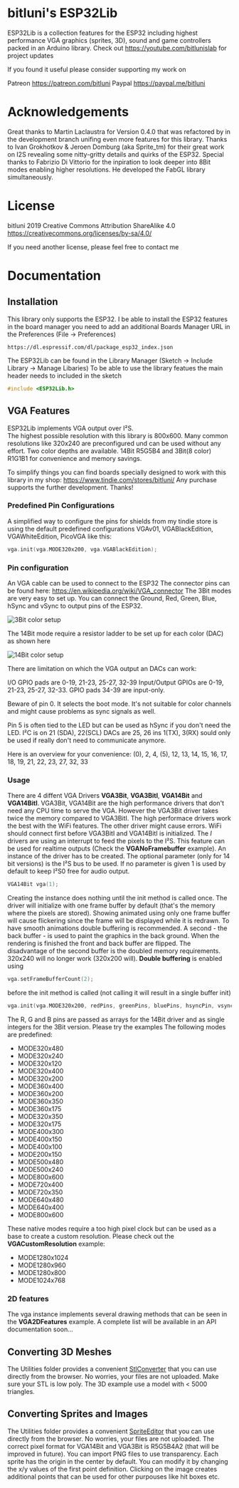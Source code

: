 # bitluni's ESP32Lib
ESP32Lib is a collection features for the ESP32 including highest performance VGA graphics (sprites, 3D), sound and game controllers packed in an Arduino library.
Check out https://youtube.com/bitlunislab for project updates

If you found it useful please consider supporting my work on

Patreon https://patreon.com/bitluni
Paypal https://paypal.me/bitluni

# Acknowledgements
Great thanks to Martin Laclaustra for Version 0.4.0 that was refactored by in the development branch
unifing even more features for this library.
Thanks to Ivan Grokhotkov & Jeroen Domburg (aka Sprite_tm) for their great work on I2S revealing some nitty-gritty details and quirks of the ESP32.
Special thanks to Fabrizio Di Vittorio for the inpiration to look deeper into 8Bit modes enabling higher resolutions. He developed the FabGL library simultaneously.

# License
bitluni 2019
Creative Commons Attribution ShareAlike 4.0
https://creativecommons.org/licenses/by-sa/4.0/

If you need another license, please feel free to contact me

# Documentation

## Installation

This library only supports the ESP32.
I be able to install the ESP32 features in the board manager you need to add an additional Boards Manager URL in the Preferences (File -> Preferences)
```
https://dl.espressif.com/dl/package_esp32_index.json
```
The ESP32Lib can be found in the Library Manager (Sketch -> Include Library -> Manage Libaries)
To be able to use the library featues the main header needs to included in the sketch
```cpp
#include <ESP32Lib.h>
```

## VGA Features

ESP32Lib implements VGA output over I²S.  
The highest possible resolution with this library is 800x600.
Many common resolutions like 320x240 are preconfigured und can be used without any effort.
Two color depths are available. 14Bit R5G5B4 and 3Bit(8 color) R1G1B1 for convenience and memory savings.

To simplify things you can find boards specially designed to work with this library in my shop:
https://www.tindie.com/stores/bitluni/
Any purchase supports the further development. Thanks!

### Predefined Pin Configurations
A simplified way to configure the pins for shields from my tindie store is using the default predefined configurations VGAv01, VGABlackEdition, VGAWhiteEdition, PicoVGA like this:
```cpp
vga.init(vga.MODE320x200, vga.VGABlackEdition); 
```

### Pin configuration

An VGA cable can be used to connect to the ESP32
The connector pins can be found here: https://en.wikipedia.org/wiki/VGA_connector
The 3Bit modes are very easy to set up. You can connect 
the Ground, Red, Green, Blue, hSync and vSync to output pins of the ESP32.

![3Bit color setup](/Documentation/schematic3bit.png)

The 14Bit mode require a resistor ladder to be set up for each color (DAC) as shown here

![14Bit color setup](/Documentation/schematic.png)

There are limitation on which the VGA output an DACs can work:

I/O GPIO pads are 0-19, 21-23, 25-27, 32-39
Input/Output GPIOs are 0-19, 21-23, 25-27, 32-33. 
GPIO pads 34-39 are input-only.

Beware of pin 0. It selects the boot mode.
It's not suitable for color channels and might cause problems as sync signals as well.

Pin 5 is often tied to the LED but can be used as hSync if you don't need the LED.
I²C is on 21 (SDA), 22(SCL)
DACs are 25, 26
ins 1(TX), 3(RX) sould only be used if really don't need to communicate anymore.

Here is an overview for your convenience:
(0), 2, 4, (5), 12, 13, 14, 15, 16, 17, 18, 19, 21, 22, 23, 27, 32, 33

### Usage

There are 4 diffent VGA Drivers **VGA3Bit**, **VGA3BitI**, **VGA14Bit** and **VGA14BitI**.
VGA3Bit, VGA14Bit are the high performance drivers that don't need any CPU time to
serve the VGA. However the VGA3Bit driver takes twice the memory compared to VGA3BitI.
The high performace drivers work the best with the WiFi features. The other driver might
cause errors. WiFi should connect first before VGA3BitI and VGA14BitI is initialized.
The *I* drivers are using an interrupt to feed the pixels to the I²S. This feature can be used for realtime outputs (Check the **VGANoFramebuffer** example).
An instance of the driver has to be created. The optional parameter (only for 14 bit versions) is the I²S bus to be used. If no parameter is given 1 is used by default to keep I²S0 free for audio output.
```cpp
VGA14Bit vga(1);
```
Creating the instance does nothing until the init method is called once. The driver will initialize with one frame buffer by default (that's the memory where the pixels are stored).
Showing animated using only one frame buffer will cause flickering since the frame will be displayed while it is redrawn. To have smooth animations double buffering is recommended.
A second - the back buffer - is used to paint the graphics in the back ground. When the rendering is finished the front and back buffer are flipped. The disadvantage of the second buffer is
the doubled memory requirements. 320x240 will no longer work (320x200 will).
**Double buffering** is enabled using
```cpp
vga.setFrameBufferCount(2);
```
before the init method is called (not calling it will result in a single buffer init)
```cpp
vga.init(vga.MODE320x200, redPins, greenPins, bluePins, hsyncPin, vsyncPin);
```

The R, G and B pins are passed as arrays for the 14Bit driver and as single integers for the 3Bit version. Please try the examples
The following modes are predefined:
- MODE320x480
- MODE320x240
- MODE320x120
- MODE320x400
- MODE320x200
- MODE360x400
- MODE360x200
- MODE360x350
- MODE360x175
- MODE320x350
- MODE320x175
- MODE400x300
- MODE400x150
- MODE400x100
- MODE200x150
- MODE500x480
- MODE500x240
- MODE800x600
- MODE720x400
- MODE720x350
- MODE640x480
- MODE640x400
- MODE800x600

These native modes require a too high pixel clock but can be used as a base to create a custom resolution. Please check out the **VGACustomResolution** example:
- MODE1280x1024
- MODE1280x960
- MODE1280x800
- MODE1024x768

### 2D features
The vga instance implements several drawing methods that can be seen in the **VGA2DFeatures** example.
A complete list will be available in an API documentation soon...

## Converting 3D Meshes
The Utilities folder provides a convenient [StlConverter](https://htmlpreview.github.io/?https://github.com/bitluni/ESP32Lib/blob/master/Utilities/StlConverter.html) that you can use directly from the browser. No worries, your files are not uploaded.
Make sure your STL is low poly. The 3D example use a model with < 5000 triangles.


## Converting Sprites and Images
The Utilities folder provides a convenient [SpriteEditor](https://htmlpreview.github.io/?https://github.com/bitluni/ESP32Lib/blob/master/Utilities/SpriteEditor.html) that you can use directly from the browser. No worries, your files are not uploaded.
The correct pixel format for VGA14Bit and VGA3Bit is R5G5B4A2 (that will be improved in future). You can import PNG files to use transparency.
Each sprite has the origin in the center by default. You can modify it by changing the x/y values of the first point definition. Clicking on the image creates additional points that can be used for other purpouses like hit boxes etc.